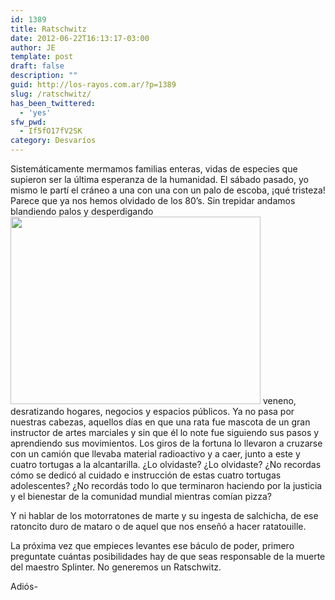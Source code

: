 ```yaml
---
id: 1389
title: Ratschwitz
date: 2012-06-22T16:13:17-03:00
author: JE
template: post
draft: false
description: ""
guid: http://los-rayos.com.ar/?p=1389
slug: /ratschwitz/
has_been_twittered:
  - 'yes'
sfw_pwd:
  - If5fO17fV2SK
category: Desvaríos
---
```

Sistemáticamente mermamos familias enteras, vidas de especies que supieron ser la última esperanza de la humanidad. El sábado pasado, yo mismo le partí el cráneo a una con una con un palo de escoba, ¡qué tristeza! Parece que ya nos hemos olvidado de los 80&#8217;s. Sin trepidar andamos blandiendo palos y desperdigando<img class="alignright" src="https://images.wikia.com/tortugasninja/es/images/b/bd/1228798229218_f.jpg" alt="" width="400" height="300" /> veneno, desratizando hogares, negocios y espacios públicos. Ya no pasa por nuestras cabezas, aquellos días en que una rata fue mascota de un gran instructor de artes marciales y sin que él lo note fue siguiendo sus pasos y aprendiendo sus movimientos. Los giros de la fortuna lo llevaron a cruzarse con un camión que llevaba material radioactivo y a caer, junto a este y cuatro tortugas a la alcantarilla. ¿Lo olvidaste? ¿Lo olvidaste? ¿No recordas cómo se dedicó al cuidado e instrucción de estas cuatro tortugas adolescentes? ¿No recordás todo lo que terminaron haciendo por la justicia y el bienestar de la comunidad mundial mientras comían pizza?

Y ni hablar de los motorratones de marte y su ingesta de salchicha, de ese ratoncito duro de mataro o de aquel que nos enseñó a hacer ratatouille.

La próxima vez que empieces levantes ese báculo de poder, primero preguntate cuántas posibilidades hay de que seas responsable de la muerte del maestro Splinter. No generemos un Ratschwitz.

Adiós-